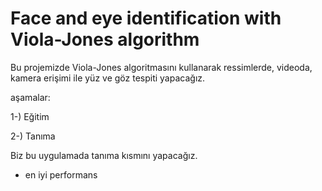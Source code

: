 # Face and eye identification with Viola-Jones algorithm

Bu projemizde Viola-Jones algoritmasını kullanarak ressimlerde, videoda, kamera erişimi ile yüz ve göz tespiti yapacağız.

aşamalar:

1-) Eğitim

2-) Tanıma 

Biz bu uygulamada tanıma kısmını yapacağız.

* en iyi performans


